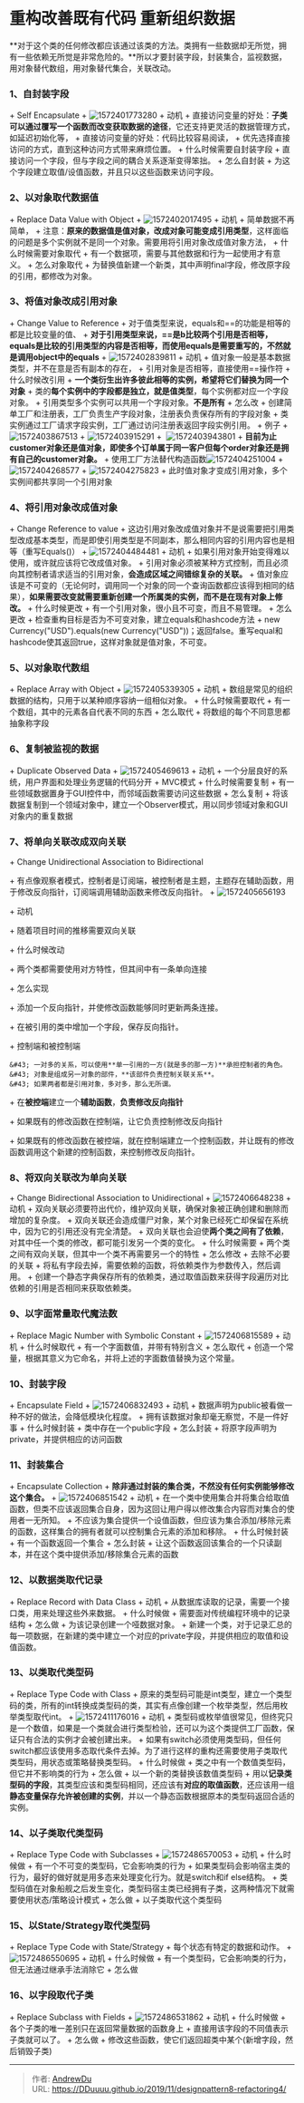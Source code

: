 # 重构改善既有代码 重新组织数据


**对于这个类的任何修改都应该通过该类的方法。类拥有一些数据却无所觉，拥有一些依赖无所觉是非常危险的。**所以才要封装字段，封装集合，监视数据，用对象替代数组，用对象替代集合，关联改动。

### 1、自封装字段

&#43; Self Encapsulate 
  &#43; ![1572401773280](/designpattern/1572401773280.png)
&#43; 动机
  &#43; 直接访问变量的好处：**子类可以通过覆写一个函数而改变获取数据的途径**，它还支持更灵活的数据管理方式，如延迟初始化等，
  &#43; 直接访问变量的好处：代码比较容易阅读，
  &#43; 优先选择直接访问的方式，直到这种访问方式带来麻烦位置。
&#43; 什么时候需要自封装字段
  &#43; 直接访问一个字段，但与字段之间的耦合关系逐渐变得笨拙。
&#43; 怎么自封装
  &#43; 为这个字段建立取值/设值函数，并且只以这些函数来访问字段。

### 2、以对象取代数据值

&#43; Replace Data Value with Object
  &#43; ![1572402017495](/designpattern/1572402017495.png)
&#43; 动机
  &#43; 简单数据不再简单，
  &#43; 注意：**原来的数据值是值对象，改成对象可能变成引用类型**，这样面临的问题是多个实例就不是同一个对象。需要用将引用对象改成值对象方法，
&#43; 什么时候需要对象取代
  &#43; 有一个数据项，需要与其他数据和行为一起使用才有意义。
&#43; 怎么对象取代
  &#43; 为替换值新建一个新类，其中声明final字段，修改原字段的引用，都修改为对象。

### 3、将值对象改成引用对象

&#43; Change Value to Reference
  &#43; 对于值类型来说，equals和==的功能是相等的都是比较变量的值、
  &#43; **对于引用类型来说，==是b比较两个引用是否相等，equals是比较的引用类型的内容是否相等，而使用equals是需要重写的，不然就是调用object中的equals**
  &#43; ![1572402839811](/designpattern/1572402839811.png)
&#43; 动机
  &#43; 值对象一般是基本数据类型，并不在意是否有副本的存在，
  &#43; 引用对象是否相等，直接使用==操作符
&#43; 什么时候改引用
  &#43; **一个类衍生出许多彼此相等的实例，希望将它们替换为同一个对象**
  &#43; 类的**每个实例中的字段都是独立，就是值类型**，每个实例都对应一个字段对象。
  &#43; 引用类型多个实例可以共用一个字段对象。**不是所有**
&#43; 怎么改
  &#43; 创建简单工厂和注册表，工厂负责生产字段对象，注册表负责保存所有的字段对象
  &#43; 类实例通过工厂请求字段实例，工厂通过访问注册表返回字段实例引用。
&#43; 例子
  &#43; ![1572403867513](/designpattern/1572403867513.png)
  &#43; ![1572403915291](/designpattern/1572403915291.png)
  &#43; ​    ![1572403943801](/designpattern/1572403943801.png)
  &#43; **目前为止customer对象还是值对象，即使多个订单属于同一客户但每个order对象还是拥有自己的customer对象。**
  &#43; 使用工厂方法替代构造函数![1572404251004](/designpattern/1572404251004.png)
  &#43; ![1572404268577](/designpattern/1572404268577.png)
  &#43; ![1572404275823](/designpattern/1572404275823.png)
  &#43; 此时值对象才变成引用对象，多个实例间都共享同一个引用对象

### 4、将引用对象改成值对象

&#43; Change Reference to value
  &#43; 这边引用对象改成值对象并不是说需要把引用类型改成基本类型，而是即使引用类型是不同副本，那么相同内容的引用内容也是相等（重写Equals()）
  &#43; ![1572404484481](/designpattern/1572404484481.png)
&#43; 动机
  &#43; 如果引用对象开始变得难以使用，或许就应该将它改成值对象。
  &#43; 引用对象必须被某种方式控制，而且必须向其控制者请求适当的引用对象，**会造成区域之间错综复杂的关联。**
  &#43; 值对象应该是不可变的（无论何时，调用同一个对象的同一个查询函数都应该得到相同的结果），**如果需要改变就需要重新创建一个所属类的实例，而不是在现有对象上修改。**
&#43; 什么时候更改
  &#43; 有一个引用对象，很小且不可变，而且不易管理。
&#43; 怎么更改
  &#43; 检查重构目标是否为不可变对象，建立equals和hashcode方法
  &#43; new Currency(&#34;USD&#34;).equals(new Currency(&#34;USD&#34;))；返回false。重写equal和hashcode使其返回true，这样对象就是值对象，不可变。

### 5、以对象取代数组

&#43; Replace Array with Object
  &#43; ![1572405339305](/designpattern/1572405339305.png)
&#43; 动机
  &#43; 数组是常见的组织数据的结构，只用于以某种顺序容纳一组相似对象。
&#43; 什么时候需要取代
  &#43; 有一个数组，其中的元素各自代表不同的东西
&#43; 怎么取代
  &#43; 将数组的每个不同意思都抽象称字段

### 6、复制被监视的数据

&#43; Duplicate Observed Data
  &#43; ![1572405469613](/designpattern/1572405469613.png)
&#43; 动机
  &#43; 一个分层良好的系统，用户界面和处理业务逻辑的代码分开
  &#43; MVC模式
&#43; 什么时候需要复制
  &#43; 有一些领域数据置身于GUI控件中，而邻域函数需要访问这些数据
&#43; 怎么复制
  &#43; 将该数据复制到一个领域对象中，建立一个Observer模式，用以同步领域对象和GUI对象内的重复数据

### 7、将单向关联改成双向关联

&#43; Change Unidirectional Association to Bidirectional

  &#43; 有点像观察者模式，控制者是订阅端，被控制者是主题，主题存在辅助函数，用于修改反向指针，订阅端调用辅助函数来修改反向指针。
  &#43; ![1572405656193](/designpattern/1572405656193.png)

&#43; 动机

  &#43; 随着项目时间的推移需要双向关联

&#43; 什么时候改动

  &#43; 两个类都需要使用对方特性，但其间中有一条单向连接

&#43; 怎么实现

  &#43; 添加一个反向指针，并使修改函数能够同时更新两条连接。

  &#43; 在被引用的类中增加一个字段，保存反向指针。

  &#43; 控制端和被控制端

    &#43; 一对多的关系，可以使用**单一引用的一方(就是多的那一方)**承担控制者的角色。
    &#43; 对象是组成另一对象的部件，**该部件负责控制关联关系**。
    &#43; 如果两者都是引用对象，多对多，那么无所谓。

  &#43; 在**被控端**建立一个**辅助函数**，**负责修改反向指针**

  &#43; 如果既有的修改函数在控制端，让它负责控制修改反向指针

  &#43; 如果既有的修改函数在被控端，就在控制端建立一个控制函数，并让既有的修改函数调用这个新建的控制函数，来控制修改反向指针。

    

### 8、将双向关联改为单向关联

&#43; Change Bidirectional Association to Unidirectional
  &#43; ![1572406648238](/designpattern/1572406648238.png)
&#43; 动机
  &#43; 双向关联必须要符出代价，维护双向关联，确保对象被正确创建和删除而增加的复杂度。
  &#43; 双向关联还会造成僵尸对象，某个对象已经死亡却保留在系统中，因为它的引用还没有完全清楚。
  &#43; 双向关联也会迫使**两个类之间有了依赖**，对其中任一个类的修改，都可能引发另一个类的变化。
&#43; 什么时候需要
  &#43; 两个类之间有双向关联，但其中一个类不再需要另一个的特性
&#43; 怎么修改
  &#43; 去除不必要的关联
  &#43; 将私有字段去掉，需要依赖的函数，将依赖类作为参数传入，然后调用。
  &#43; 创建一个静态字典保存所有的依赖类，通过取值函数来获得字段遍历对比依赖的引用是否相同来获取依赖类。

### 9、以字面常量取代魔法数

&#43; Replace Magic Number with Symbolic Constant
  &#43; ![1572406815589](/designpattern/1572406815589.png)
&#43; 动机
&#43; 什么时候取代
  &#43; 有一个字面数值，并带有特别含义
&#43; 怎么取代
  &#43; 创造一个常量，根据其意义为它命名，并将上述的字面数值替换为这个常量。

### 10、封装字段

&#43; Encapsulate Field
  &#43; ![1572406832493](/designpattern/1572406832493.png)
&#43; 动机
  &#43; 数据声明为public被看做一种不好的做法，会降低模块化程度。
  &#43; 拥有该数据对象却毫无察觉，不是一件好事
&#43; 什么时候封装
  &#43; 类中存在一个public字段
&#43; 怎么封装
  &#43; 将原字段声明为private，并提供相应的访问函数

### 11、封装集合

&#43; Encapsulate Collection
  &#43; **除非通过封装的集合类，不然没有任何实例能够修改这个集合。**
  &#43; ![1572406851542](/designpattern/1572406851542.png)
&#43; 动机
  &#43; 在一个类中使用集合并将集合给取值函数，但类不应该返回集合自身，因为这回让用户得以修改集合内容而对集合的使用者一无所知。
  &#43; 不应该为集合提供一个设值函数，但应该为集合添加/移除元素的函数，这样集合的拥有者就可以控制集合元素的添加和移除。
&#43; 什么时候封装
  &#43; 有一个函数返回一个集合
&#43; 怎么封装
  &#43; 让这个函数返回该集合的一个只读副本，并在这个类中提供添加/移除集合元素的函数

### 12、以数据类取代记录

&#43; Replace Record with Data Class
&#43; 动机
  &#43; 从数据库读取的记录，需要一个接口类，用来处理这些外来数据。
&#43; 什么时候做
  &#43; 需要面对传统编程环境中的记录结构
&#43; 怎么做
  &#43; 为该记录创建一个哑数据对象。
  &#43; 新建一个类，对于记录汇总的每一项数据，在新建的类中建立一个对应的private字段，并提供相应的取值和设值函数。

### 13、以类取代类型码

&#43; Replace Type Code with Class
  &#43; 原来的类型码可能是int类型，建立一个类型码的类，所有的int转换成类型码的类，其实有点像创建一个枚举类型，然后用枚举类型取代int。
  &#43; ![1572411176016](/designpattern/1572411176016.png)
&#43; 动机
  &#43; 类型码或枚举值很常见，但终究只是一个数值，如果是一个类就会进行类型检验，还可以为这个类提供工厂函数，保证只有合法的实例才会被创建出来。
  &#43; 如果有switch必须使用类型码，但任何switch都应该使用多态取代条件去掉。为了进行这样的重构还需要使用子类取代类型码，用状态或策略替换类型码。
&#43; 什么时候做
  &#43; 类之中有一个数值类型码，但它并不影响类的行为
&#43; 怎么做
  &#43; 以一个新的类替换该数值类型码
  &#43; 用以**记录类型码的字段**，其类型应该和类型码相同，还应该有**对应的取值函数**，还应该用一组**静态变量保存允许被创建的实例**，并以一个静态函数根据原本的类型码返回合适的实例。

### 14、以子类取代类型码

&#43; Replace Type Code with Subclasses
  &#43; ![1572486570053](/designpattern/1572486570053.png)
&#43; 动机
&#43; 什么时候做
  &#43; 有一个不可变的类型码，它会影响类的行为
  &#43; 如果类型码会影响宿主类的行为，最好的做好就是用多态来处理变化行为。就是switch和if else结构。
  &#43; 类型码值在对象船舰之后发生变化，类型码宿主类已经拥有子类，这两种情况下就需要使用状态/策略设计模式
&#43; 怎么做
  &#43; 以子类取代这个类型码

### 15、以State/Strategy取代类型码

&#43; Replace Type Code with State/Strategy
  &#43; 每个状态有特定的数据和动作。
  &#43; ![1572486550695](/designpattern/1572486550695.png)
&#43; 动机
&#43; 什么时候做
  &#43; 有一个类型码，它会影响类的行为，但无法通过继承手法消除它
&#43; 怎么做

### 16、以字段取代子类

&#43; Replace Subclass with Fields
  &#43; ![1572486531862](/designpattern/1572486531862.png)
&#43; 动机
&#43; 什么时候做
  &#43; 各个子类的唯一差别只在返回常量数据的函数身上
  &#43; 直接用该字段的不同值表示子类就可以了。
&#43; 怎么做
  &#43; 修改这些函数，使它们返回超类中某个(新增字段，然后销毁子类)


---

> 作者: [AndrewDu](https://github.com/DDuuuu)  
> URL: https://DDuuuu.github.io/2019/11/designpattern8-refactoring4/  

